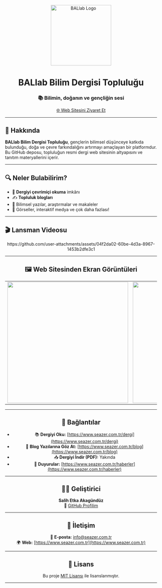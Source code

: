 <div align="center">
  <img src="https://www.seazer.com.tr/logo.png" alt="BALlab Logo" width="200"/>

  <h1>BALlab Bilim Dergisi Topluluğu</h1>
  <h3>📚 Bilimin, doğanın ve gençliğin sesi</h3>

  <a href="https://www.seazer.com.tr">🌐 Web Sitesini Ziyaret Et</a>
</div>

---

## 📰 Hakkında

**BALlab Bilim Dergisi Topluluğu**, gençlerin bilimsel düşünceye katkıda bulunduğu, doğa ve çevre farkındalığını artırmayı amaçlayan bir platformdur.  
Bu GitHub deposu, topluluğun resmi dergi web sitesinin altyapısını ve tanıtım materyallerini içerir.

---

## 🔍 Neler Bulabilirim?

- 📖 **Dergiyi çevrimiçi okuma** imkânı  
- ✍️ **Topluluk blogları**  
- 🧠 Bilimsel yazılar, araştırmalar ve makaleler  
- 📸 Görseller, interaktif medya ve çok daha fazlası!

---

## 🎬 Lansman Videosu

<div align="center">
 https://github.com/user-attachments/assets/04f2da02-60be-4d3a-8967-1453b2dfe3c1

---

## 🖼️ Web Sitesinden Ekran Görüntüleri

<table>
  <tr>
    <td><img src="https://github.com/user-attachments/assets/a9c9b2f5-931a-47a1-bcbe-483b718fc40a" width="400"/></td>
    <td><img src="https://github.com/user-attachments/assets/9bb827da-9514-42c3-ba03-b63a40351dfd" width="400"/></td>
  </tr>
  
</table>

---

## 🔗 Bağlantılar

- 📚 **Dergiyi Oku:** [https://www.seazer.com.tr/dergi](https://www.seazer.com.tr/dergi)  
- 📝 **Blog Yazılarına Göz At:** [https://www.seazer.com.tr/blog](https://www.seazer.com.tr/blog)  
- 📥 **Dergiyi İndir (PDF):** Yakında  
- 📡 **Duyurular:** [https://www.seazer.com.tr/haberler](https://www.seazer.com.tr/haberler)

---

## 👨‍💻 Geliştirici

**Salih Etka Akagündüz**  
🔗 [GitHub Profilim](https://github.com/SalihEtkaAkagunduz)

---

## 📩 İletişim

📧 **E-posta:** info@seazer.com.tr  
🌍 **Web:** [https://www.seazer.com.tr](https://www.seazer.com.tr)

---

## 🏁 Lisans

Bu proje [MIT Lisansı](LICENSE) ile lisanslanmıştır.

---
 


